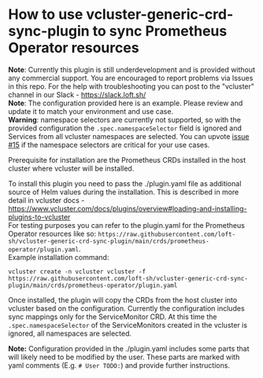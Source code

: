 # How to use vcluster-generic-crd-sync-plugin to sync Prometheus Operator resources
**Note**: Currently this plugin is still underdevelopment and is provided without any commercial support. You are encouraged to report problems via Issues in this repo. For the help with troubleshooting you can post to the "vcluster" channel in our Slack - https://slack.loft.sh/  
**Note**: The configuration provided here is an example. Please review and update it to match your environment and use case.  
**Warning**: namespace selectors are currently not supported, so with the provided configuration the `.spec.namespaceSelector` field is ignored and Services from all vcluster namespaces are selected. You can upvote [issue #15](https://github.com/loft-sh/vcluster-generic-crd-sync-plugin/issues/15) if the namespace selectors are critical for your use cases.

Prerequisite for installation are the Prometheus CRDs installed in the host cluster where vcluster will be installed.


To install this plugin you need to pass the ./plugin.yaml file as additional source of Helm values during the installation. This is described in more detail in vcluster docs - https://www.vcluster.com/docs/plugins/overview#loading-and-installing-plugins-to-vcluster  
For testing purposes you can refer to the plugin.yaml for the Prometheus Operator resources like so: `https://raw.githubusercontent.com/loft-sh/vcluster-generic-crd-sync-plugin/main/crds/prometheus-operator/plugin.yaml`.  
Example installation command:
```
vcluster create -n vcluster vcluster -f https://raw.githubusercontent.com/loft-sh/vcluster-generic-crd-sync-plugin/main/crds/prometheus-operator/plugin.yaml
```


Once installed, the plugin will copy the CRDs from the host cluster into vcluster based on the configuration. Currently the configuration includes sync mappings only for the ServiceMonitor CRD. At this time the `.spec.namespaceSelector` of the ServiceMonitors created in the vcluster is ignored, all namespaces are selected.


**Note:** Configuration provided in the ./plugin.yaml includes some parts that will likely need to be modified by the user. These parts are marked with yaml comments (E.g. `# User TODO:`) and provide further instructions. 